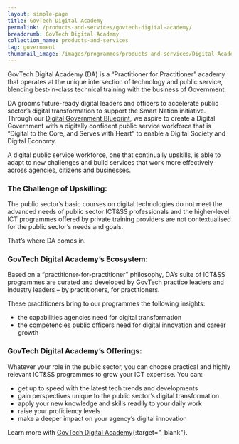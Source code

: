 ```yaml
---
layout: simple-page
title: GovTech Digital Academy
permalink: /products-and-services/govtech-digital-academy/
breadcrumb: GovTech Digital Academy
collection_name: products-and-services
tag: government
thumbnail_image: /images/programmes/products-and-services/Digital-Academy-GovTech.png
---
```

GovTech Digital Academy  (DA) is a “Practitioner for Practitioner” academy that operates at the unique intersection of technology and public service, blending best-in-class technical training with the business of Government. 

DA grooms future-ready digital leaders and officers to accelerate public sector’s digital transformation to support the Smart Nation initiative. Through our [Digital Government Blueprint](https://www.tech.gov.sg/digital-government-blueprint/), we aspire to create a Digital Government with a digitally confident public service workforce that is “Digital to the Core, and Serves with Heart” to enable a Digital Society and Digital Economy. 

A digital public service workforce, one that continually upskills, is able to adapt to new challenges and build services that work more effectively across agencies, citizens and businesses.

### **The Challenge of Upskilling:**

The public sector’s basic courses on digital technologies do not meet the advanced needs of public sector ICT&SS professionals and the higher-level ICT programmes offered by private training providers are not contextualised for the public sector’s needs and goals.

That’s where DA comes in.

### **GovTech Digital Academy’s Ecosystem:**

Based on a “practitioner-for-practitioner” philosophy, DA’s suite of ICT&SS programmes are curated and developed by GovTech practice leaders and industry leaders – by practitioners, for practitioners.

These practitioners bring to our programmes the following insights:
* the capabilities agencies need for digital transformation
* the competencies public officers need for digital innovation and career growth

### **GovTech Digital Academy’s Offerings:**

Whatever your role in the public sector, you can choose practical and highly relevant ICT&SS programmes to grow your ICT expertise. You can:
* get up to speed with the latest tech trends and developments
* gain perspectives unique to the public sector’s digital transformation
* apply your new knowledge and skills readily to your daily work
* raise your proficiency levels
* make a deeper impact on your agency’s digital innovation

Learn more with [GovTech Digital Academy](https://www.thedigitalacademy.tech.gov.sg/){:target="_blank"}.